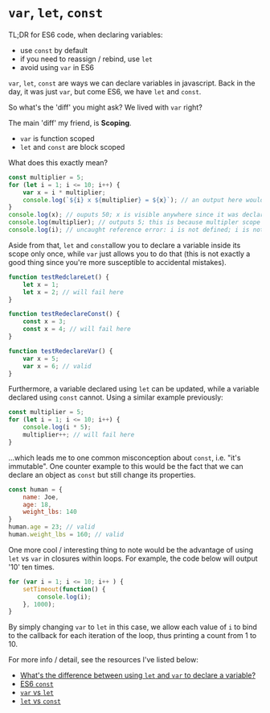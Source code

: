 # `var`, `let`, `const`

TL;DR for ES6 code, when declaring variables:

* use `const` by default
* if you need to reassign / rebind, use `let`
* avoid using `var` in ES6

`var`, `let`, `const` are ways we can declare variables in javascript. Back in the day, it was just `var`, but come ES6, we have `let` and `const`. 

So what's the 'diff' you might ask? We lived with `var` right? 

The main 'diff' my friend, is **Scoping**. 

* `var` is function scoped
* `let` and `const` are block scoped

What does this exactly mean?
```js
const multiplier = 5;
for (let i = 1; i <= 10; i++) {
	var x = i * multiplier;
	console.log(`${i} x ${multiplier} = ${x}`); // an output here would look like "1 x 5 = 5"
}
console.log(x); // ouputs 50; x is visible anywhere since it was declared...
console.log(multiplier); // outputs 5; this is because multipler scope is on window
console.log(i); // uncaught reference error: i is not defined; i is not visible in this scope
```

Aside from that, `let` and `const`allow you to declare a variable inside its scope only once, while `var` just allows you to do that (this is not exactly a good thing since you're more susceptible to accidental mistakes). 
```js
function testRedclareLet() {
	let x = 1;
	let x = 2; // will fail here
}

function testRedeclareConst() {
	const x = 3;
	const x = 4; // will fail here
}

function testRedeclareVar() {
	var x = 5;
	var x = 6; // valid
}
```
Furthermore, a variable declared using `let` can be updated, while a variable declared using `const` cannot. Using a similar example previously:
```js
const multiplier = 5;
for (let i = 1; i <= 10; i++) {
	console.log(i * 5);
	multiplier++; // will fail here
}
```
...which leads me to one common misconception about `const`, i.e. "it's immutable". One counter example to this would be the fact that we can declare an object as `const` but still change its properties.
```js
const human = {
	name: Joe,
	age: 18,
	weight_lbs: 140
}
human.age = 23; // valid
human.weight_lbs = 160; // valid
```

One more cool / interesting thing to note would be the advantage of using `let` vs `var` in closures within loops. For example, the code below will output '10' ten times.
```js
for (var i = 1; i <= 10; i++ ) {
	setTimeout(function() {
		console.log(i);
	}, 1000);
}
```
By simply changing `var` to `let` in this case, we allow each value of `i` to bind to the callback for each iteration of the loop, thus printing a count from 1 to 10.

For more info / detail, see the resources I've listed below:

* [What's the difference between using `let` and `var` to declare a variable?](http://stackoverflow.com/questions/762011/whats-the-difference-between-using-let-and-var-to-declare-a-variable)
* [ES6 `const`](https://mathiasbynens.be/notes/es6-const)
* [`var` vs `let`](http://www.jstips.co/en/keyword-var-vs-let/)
* [`let` vs `const`](http://wesbos.com/let-vs-const/)